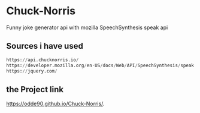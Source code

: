 # Chuck-Norris

Funny joke generator api with mozilla SpeechSynthesis speak api

## Sources i have used

```python
https://api.chucknorris.io/
https://developer.mozilla.org/en-US/docs/Web/API/SpeechSynthesis/speak
https://jquery.com/
```

## the Project link
https://odde90.github.io/Chuck-Norris/.

